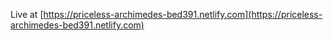 Live at [https://priceless-archimedes-bed391.netlify.com](https://priceless-archimedes-bed391.netlify.com)
